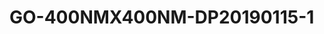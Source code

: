 <a name="material" />

# GO-400NMX400NM-DP20190115-1
<script type="application/ld+json">
  {
    "@context": "https://schema.org/",
    "@type": "ChemicalSubstance",
    "http://purl.org/dc/terms/conformsTo":
      {
        "@type": "CreativeWork",
        "@id": "https://bioschemas.org/profiles/ChemicalSubstance/0.4-RELEASE/"
      },
    "@id": "https://egonw.github.io/nanowiki/nanowiki487.html#material",
    "name": "GO-400NMX400NM-DP20190115-1",
    "sameAs: "http://127.0.0.1/mediawiki/index.php/Special:URIResolver/GO-2D400NMX400NM-2DDP20190115-2D1"
  }
</script>

